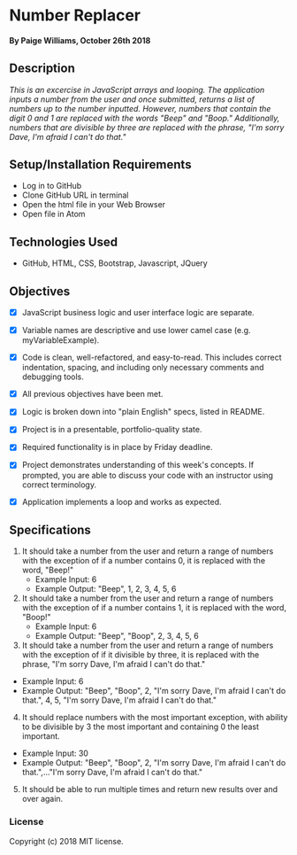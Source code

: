 # Number Replacer

#### By Paige Williams, October 26th 2018

## Description

_This is an excercise in JavaScript arrays and looping. The application inputs a number from the user and once submitted, returns a list of numbers up to the number inputted. However, numbers that contain the digit 0 and 1 are replaced with the words "Beep" and "Boop." Additionally, numbers that are divisible by three are replaced with the phrase, "I'm sorry Dave, I'm afraid I can't do that."_

## Setup/Installation Requirements

* Log in to GitHub
* Clone GitHub URL in terminal
* Open the html file in your Web Browser
* Open file in Atom

## Technologies Used
 * GitHub, HTML, CSS, Bootstrap, Javascript, JQuery

## Objectives

- [x] JavaScript business logic and user interface logic are separate.

- [x] Variable names are descriptive and use lower camel case (e.g. myVariableExample).

- [x] Code is clean, well-refactored, and easy-to-read. This includes correct indentation, spacing, and including only necessary comments and debugging tools.

- [x] All previous objectives have been met.

- [x] Logic is broken down into "plain English" specs, listed in README.

- [x] Project is in a presentable, portfolio-quality state.

- [x] Required functionality is in place by Friday deadline.

- [x] Project demonstrates understanding of this week's concepts. If prompted, you are able to discuss your code with an instructor using correct terminology.

- [x] Application implements a loop and works as expected.

## Specifications

1. It should take a number from the user and return a range of numbers with the exception of if a number contains 0, it is replaced with the word, "Beep!"
    - Example Input: 6
    - Example Output: "Beep", 1, 2, 3, 4, 5, 6
2. It should take a number from the user and return a range of numbers with the exception of if a number contains 1, it is replaced with the word, "Boop!"
    - Example Input: 6
    - Example Output: "Beep", "Boop", 2, 3, 4, 5, 6
3. It should take a number from the user and return a range of numbers with the exception of if it divisible by three, it is replaced with the phrase, "I'm sorry Dave, I'm afraid I can't do that."
  - Example Input: 6
  - Example Output: "Beep", "Boop", 2, "I'm sorry Dave, I'm afraid I can't do that.", 4, 5, "I'm sorry Dave, I'm afraid I can't do that."
4. It should replace numbers with the most important exception, with ability to be divisible by 3 the most important and containing 0 the least important.
  - Example Input: 30
  - Example Output: "Beep", "Boop", 2, "I'm sorry Dave, I'm afraid I can't do that.",..."I'm sorry Dave, I'm afraid I can't do that."
5. It should be able to run multiple times and return new results over and over again. 

### License
Copyright (c) 2018 MIT license.
